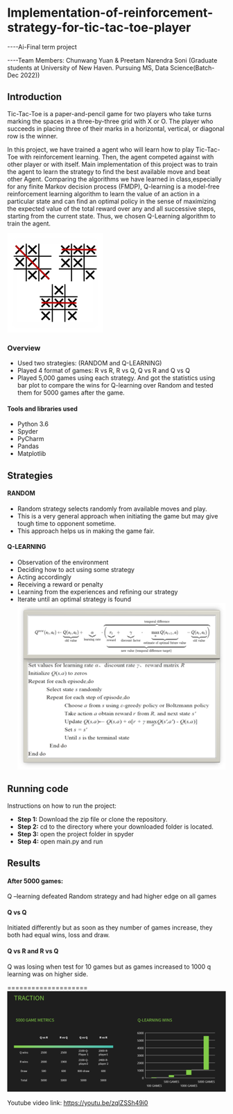# Implementation-of-reinforcement-strategy-for-tic-tac-toe-player
----Ai-Final term project

----Team Members: Chunwang Yuan & Preetam Narendra Soni (Graduate students at University of New Haven. Pursuing MS, Data Science(Batch-Dec 2022))

## Introduction
Tic-Tac-Toe is a paper-and-pencil game for two players who take turns marking the spaces in a three-by-three grid with X or O. The player who succeeds in placing three of their marks in a horizontal, vertical, or diagonal row is the winner.

In this project, we have trained a agent who will learn how to play Tic-Tac-Toe with reinforcement learning. Then, the agent competed against with other player or with itself. Main implementation of this project was to train the agent to learn the strategy to find the best available move and beat other Agent. Comparing the algorithms we have learned in class,especially for any finite Markov decision process (FMDP), Q-learning is a model-free reinforcement learning algorithm to learn the value of an action in a particular state and can find an optimal policy in the sense of maximizing the expected value of the total reward over any and all successive steps, starting from the current state. Thus, we chosen Q-Learning algorithm to train the agent.  

![tic-tac-toe](Tic-Tac-Toe.png)

### Overview
* Used two strategies: (RANDOM and Q-LEARNING) 
* Played 4 format of games: R vs R, R vs Q, Q vs R and Q vs Q
* Played 5,000 games using each strategy. And got the statistics using bar plot to compare the wins for Q-learning over Random and tested them for 5000 games after the game.

#### Tools and libraries used
* Python 3.6
* Spyder
* PyCharm
* Pandas
* Matplotlib

## Strategies
#### RANDOM 
* Random strategy selects randomly from available moves and play. 
* This is a very general approach when initiating the game but may give tough time to opponent sometime.
* This approach helps us in making the game fair.

#### Q-LEARNING
* Observation of the environment
* Deciding how to act using some strategy
* Acting accordingly
* Receiving a reward or penalty
* Learning from the experiences and refining our strategy
* Iterate until an optimal strategy is found
![Q-learning](Q-LEARNING-Algorithm.png)

## Running code
Instructions on how to run the project:
* **Step 1:** Download the zip file or clone the repository.
* **Step 2:** cd to the directory where your downloaded folder is located.
* **Step 3:** open the project folder in spyder
* **Step 4:** open main.py and run

## Results
#### After 5000 games:
Q –learning defeated Random strategy and had higher edge on all games
#### Q vs Q 
Initiated differently but as soon as they number of games increase, they both had equal wins, loss and draw.
#### Q vs R and  R vs Q
Q was losing when test for 10 games but as games increased to 1000 q learning was on higher side.

==================== <br>
![results](RESULTS.png)

Youtube video link: https://youtu.be/zqlZSSh49i0


